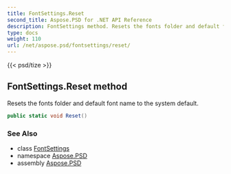 ```yaml
---
title: FontSettings.Reset
second_title: Aspose.PSD for .NET API Reference
description: FontSettings method. Resets the fonts folder and default font name to the system default
type: docs
weight: 110
url: /net/aspose.psd/fontsettings/reset/
---
```

{{< psd/tize >}}
## FontSettings.Reset method

Resets the fonts folder and default font name to the system default.

```csharp
public static void Reset()
```

### See Also

* class [FontSettings](../)
* namespace [Aspose.PSD](../../../aspose.psd/)
* assembly [Aspose.PSD](../../../)


